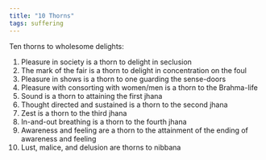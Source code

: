 ```yaml
---
title: "10 Thorns"
tags: suffering
---
```


Ten thorns to wholesome delights: 

1. Pleasure in society is a thorn to delight in seclusion 
2. The mark of the fair is a thorn to delight in concentration on the foul 
3. Pleasure in shows is a thorn to one guarding the sense-doors 
4. Pleasure with consorting with women/men is a thorn to the Brahma-life 
5. Sound is a thorn to attaining the first jhana 
6. Thought directed and sustained is a thorn to the second jhana 
7. Zest is a thorn to the third jhana 
8. In-and-out breathing is a thorn to the fourth jhana 
9. Awareness and feeling are a thorn to the attainment of the ending of awareness and feeling 
10. Lust, malice, and delusion are thorns to nibbana